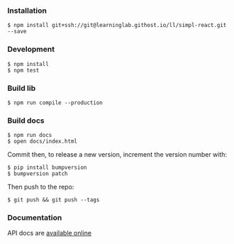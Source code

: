 ### Installation

    $ npm install git+ssh://git@learninglab.githost.io/ll/simpl-react.git --save

### Development

    $ npm install
    $ npm test

### Build lib

    $ npm run compile --production

### Build docs

    $ npm run docs
    $ open docs/index.html

Commit then, to release a new version, increment the version number with:

    $ pip install bumpversion
    $ bumpversion patch

Then push to the repo:

    $ git push && git push --tags

### Documentation

API docs are [available online](https://lldev-team.gitlab.io/simpl-react/)




